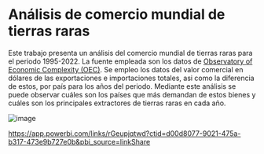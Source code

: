 # Análisis de comercio mundial de tierras raras

Este trabajo presenta un análisis del comercio mundial de tierras raras para el periodo 1995-2022. La fuente empleada son los datos de [Observatory of Economic Complexity (OEC)](https://oec.world/en). Se empleo los datos del valor comercial en dólares de las exportaciones e importaciones totales, asi como la diferencia de estos, por país para los años del periodo. Mediante este análisis se puede observar cuáles son los países que más demandan de estos bienes y cuáles son los principales extractores de tierras raras en cada año.

![image](https://github.com/user-attachments/assets/1b2714bb-055f-4be1-a097-43b7b441ca93)

https://app.powerbi.com/links/rGeupjqtwd?ctid=d00d8077-9021-475a-b317-473e9b727e0b&pbi_source=linkShare
